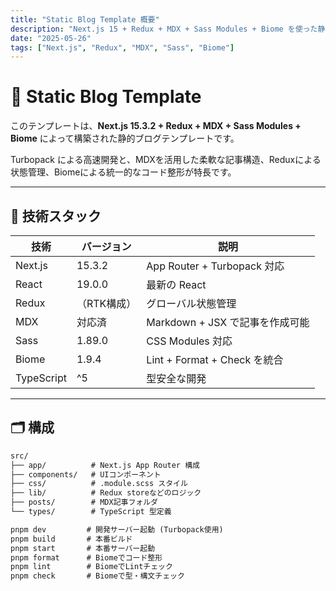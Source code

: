 ```yaml
---
title: "Static Blog Template 概要"
description: "Next.js 15 + Redux + MDX + Sass Modules + Biome を使った静的ブログテンプレートの紹介"
date: "2025-05-26"
tags: ["Next.js", "Redux", "MDX", "Sass", "Biome"]
---
```


# 📝 Static Blog Template

このテンプレートは、**Next.js 15.3.2 + Redux + MDX + Sass Modules + Biome** によって構築された静的ブログテンプレートです。

Turbopack による高速開発と、MDXを活用した柔軟な記事構造、Reduxによる状態管理、Biomeによる統一的なコード整形が特長です。

---

## 🚀 技術スタック

| 技術        | バージョン   | 説明                                |
|-------------|--------------|-------------------------------------|
| Next.js     | 15.3.2       | App Router + Turbopack 対応        |
| React       | 19.0.0       | 最新の React                       |
| Redux       | （RTK構成）  | グローバル状態管理                 |
| MDX         | 対応済        | Markdown + JSX で記事を作成可能    |
| Sass        | 1.89.0       | CSS Modules 対応                    |
| Biome       | 1.9.4        | Lint + Format + Check を統合       |
| TypeScript  | ^5           | 型安全な開発                        |

---

## 🗂 構成

```txt
src/
├── app/          # Next.js App Router 構成
├── components/   # UIコンポーネント
├── css/          # .module.scss スタイル
├── lib/          # Redux storeなどのロジック
├── posts/        # MDX記事フォルダ
└── types/        # TypeScript 型定義

pnpm dev         # 開発サーバー起動 (Turbopack使用)
pnpm build       # 本番ビルド
pnpm start       # 本番サーバー起動
pnpm format      # Biomeでコード整形
pnpm lint        # BiomeでLintチェック
pnpm check       # Biomeで型・構文チェック